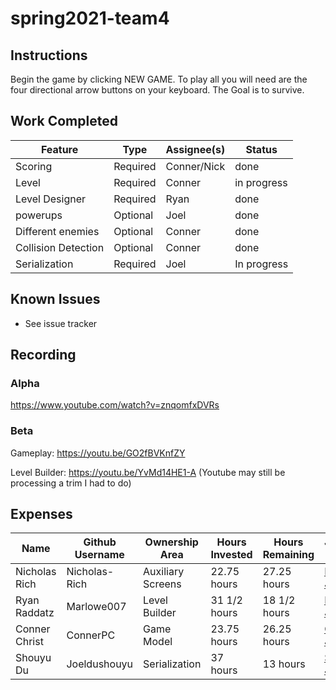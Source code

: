 # spring2021-team4

## Instructions
Begin the game by clicking NEW GAME. To play all you will need are the four directional arrow buttons on your keyboard. The Goal is to survive.

## Work Completed
| Feature | Type | Assignee(s) | Status |
|---------|------|-------------|--------|
|Scoring | Required | Conner/Nick | done|
|Level | Required | Conner | in progress |
|Level Designer | Required | Ryan | done |
|powerups | Optional | Joel | done |
|Different enemies | Optional | Conner |done |
| Collision Detection | Optional | Conner |done |
| Serialization | Required | Joel | In progress |

## Known Issues
* See issue tracker

## Recording

### Alpha
https://www.youtube.com/watch?v=znqomfxDVRs

### Beta
Gameplay: https://youtu.be/GO2fBVKnfZY

Level Builder: https://youtu.be/YvMd14HE1-A (Youtube may still be processing a trim I had to do)

## Expenses
| Name | Github Username | Ownership Area | Hours Invested | Hours Remaining | Journal Link |
| ---- | --------------- | -------------- | -------------- | --------------- | ------------ |
| Nicholas Rich | Nicholas-Rich | Auxiliary Screens | 22.75 hours | 27.25 hours | [Nick Journal](https://github.com/bjucps209/spring2021-team4/wiki/RichJournal) |
| Ryan Raddatz | Marlowe007 | Level Builder | 31 1/2 hours | 18 1/2 hours | [Ryan Journal](https://github.com/bjucps209/spring2021-team4/wiki/RaddatzJournal) |
| Conner Christ | ConnerPC | Game Model | 23.75 hours | 26.25 hours | [Conner Journal](https://github.com/bjucps209/spring2021-team4/wiki/ChristJournal) |
| Shouyu Du | Joeldushouyu | Serialization | 37 hours | 13 hours | [Shouyu Journal](https://github.com/bjucps209/spring2021-team4/wiki/ShouyuJournal) |
